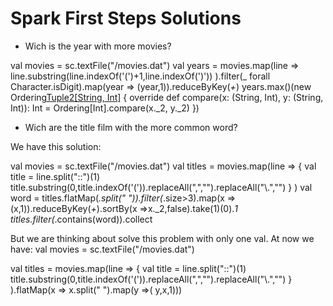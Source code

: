 # Spark First Steps Solutions

* Wich is the year with more movies?

val movies = sc.textFile("<PATH>/movies.dat")
val years =  movies.map(line => line.substring(line.indexOf('(')+1,line.indexOf(')')) ).filter(_ forall Character.isDigit).map(year => (year,1)).reduceByKey(_+_)
years.max()(new Ordering[Tuple2[String, Int]]() {
        override def compare(x: (String, Int), y: (String, Int)): Int = 
           Ordering[Int].compare(x._2, y._2)
      })

* Wich are the title film with the more common word? 

We have this solution:

val movies = sc.textFile("<PATH>/movies.dat")
val titles = movies.map(line => {
val title = line.split("::")(1)
title.substring(0,title.indexOf('(')).replaceAll(",","").replaceAll("\\.","")
}
)
val word = titles.flatMap(_.split(" ")).filter(_.size>3).map(x => (x,1)).reduceByKey(_+_).sortBy(x =>x._2,false).take(1)(0)._1
titles.filter(_.contains(word)).collect

But we are thinking about solve this problem with only one val. At now we have:
val movies = sc.textFile("<PATH>/movies.dat")

val titles = movies.map(line => {
      val title = line.split("::")(1)
      title.substring(0,title.indexOf('(')).replaceAll(",","").replaceAll("\\.","")
      }
      ).flatMap(x => x.split(" ").map(y =>( y,x,1)))




